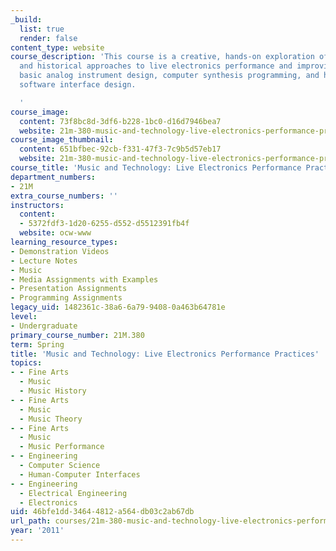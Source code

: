 ```yaml
---
_build:
  list: true
  render: false
content_type: website
course_description: 'This course is a creative, hands-on exploration of contemporary
  and historical approaches to live electronics performance and improvisation, including
  basic analog instrument design, computer synthesis programming, and hardware and
  software interface design.

  '
course_image:
  content: 73f8bc8d-3df6-b228-1bc0-d16d7946bea7
  website: 21m-380-music-and-technology-live-electronics-performance-practices-spring-2011
course_image_thumbnail:
  content: 651bfbec-92cb-f331-47f3-7c9b5d57eb17
  website: 21m-380-music-and-technology-live-electronics-performance-practices-spring-2011
course_title: 'Music and Technology: Live Electronics Performance Practices'
department_numbers:
- 21M
extra_course_numbers: ''
instructors:
  content:
  - 5372fdf3-1d20-6255-d552-d5512391fb4f
  website: ocw-www
learning_resource_types:
- Demonstration Videos
- Lecture Notes
- Music
- Media Assignments with Examples
- Presentation Assignments
- Programming Assignments
legacy_uid: 1482361c-38a6-6a79-9408-0a463b64781e
level:
- Undergraduate
primary_course_number: 21M.380
term: Spring
title: 'Music and Technology: Live Electronics Performance Practices'
topics:
- - Fine Arts
  - Music
  - Music History
- - Fine Arts
  - Music
  - Music Theory
- - Fine Arts
  - Music
  - Music Performance
- - Engineering
  - Computer Science
  - Human-Computer Interfaces
- - Engineering
  - Electrical Engineering
  - Electronics
uid: 46bfe1dd-3464-4812-a564-db03c2ab67db
url_path: courses/21m-380-music-and-technology-live-electronics-performance-practices-spring-2011
year: '2011'
---
```

